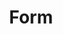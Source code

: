 ---
title: Form
index: true
category:
  - 研发手册
  - Reference
  - 前端API
  - Widget
  - Element
order: 2

---